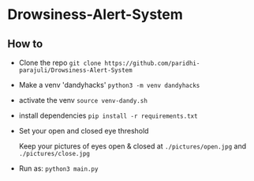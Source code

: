 # Drowsiness-Alert-System

## How to

- Clone the repo
  `git clone https://github.com/paridhi-parajuli/Drowsiness-Alert-System`
- Make a venv 'dandyhacks'
  `python3 -m venv dandyhacks`

- activate the venv
  `source venv-dandy.sh`

- install dependencies
  `pip install -r requirements.txt`
  
- Set your open and closed eye threshold 

    Keep your pictures of eyes open & closed at `./pictures/open.jpg` and  `./pictures/close.jpg`
  
- Run as:
  `python3 main.py`
